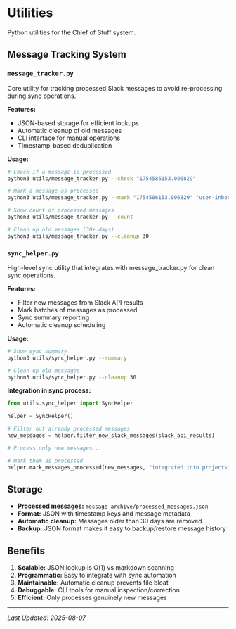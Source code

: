 # Utilities

Python utilities for the Chief of Stuff system.

## Message Tracking System

### `message_tracker.py`
Core utility for tracking processed Slack messages to avoid re-processing during sync operations.

**Features:**
- JSON-based storage for efficient lookups
- Automatic cleanup of old messages  
- CLI interface for manual operations
- Timestamp-based deduplication

**Usage:**
```bash
# Check if a message is processed
python3 utils/message_tracker.py --check "1754586153.006829"

# Mark a message as processed
python3 utils/message_tracker.py --mark "1754586153.006829" "user-inbox" "Integrated into project"

# Show count of processed messages
python3 utils/message_tracker.py --count

# Clean up old messages (30+ days)
python3 utils/message_tracker.py --cleanup 30
```

### `sync_helper.py`
High-level sync utility that integrates with message_tracker.py for clean sync operations.

**Features:**
- Filter new messages from Slack API results
- Mark batches of messages as processed
- Sync summary reporting
- Automatic cleanup scheduling

**Usage:**
```bash
# Show sync summary
python3 utils/sync_helper.py --summary

# Clean up old messages
python3 utils/sync_helper.py --cleanup 30
```

**Integration in sync process:**
```python
from utils.sync_helper import SyncHelper

helper = SyncHelper()

# Filter out already processed messages
new_messages = helper.filter_new_slack_messages(slack_api_results)

# Process only new messages...

# Mark them as processed
helper.mark_messages_processed(new_messages, "integrated into projects")
```

## Storage

- **Processed messages:** `message-archive/processed_messages.json`
- **Format:** JSON with timestamp keys and message metadata
- **Automatic cleanup:** Messages older than 30 days are removed
- **Backup:** JSON format makes it easy to backup/restore message history

## Benefits

1. **Scalable:** JSON lookup is O(1) vs markdown scanning
2. **Programmatic:** Easy to integrate with sync automation  
3. **Maintainable:** Automatic cleanup prevents file bloat
4. **Debuggable:** CLI tools for manual inspection/correction
5. **Efficient:** Only processes genuinely new messages

---
*Last Updated: 2025-08-07*
